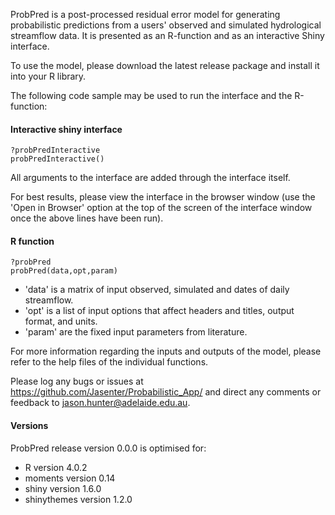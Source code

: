 ProbPred is a post-processed residual error model for generating probabilistic predictions from a users' observed and simulated hydrological streamflow data. It is presented as an R-function and as an interactive Shiny interface. 

To use the model, please download the latest release package and install it into your R library.

The following code sample may be used to run the interface and the R-function:

#### Interactive shiny interface

```
?probPredInteractive
probPredInteractive()
```
All arguments to the interface are added through the interface itself.

For best results, please view the interface in the browser window (use the 'Open in Browser' option at the top of the screen of the interface window once the above lines have been run).

#### R function

```
?probPred
probPred(data,opt,param)
```

+ 'data' is a matrix of input observed, simulated and dates of daily streamflow.
+ 'opt' is a list of input options that affect headers and titles, output format, and units.
+ 'param' are the fixed input parameters from literature.

For more information regarding the inputs and outputs of the model, please refer to the help files of the individual functions.

Please log any bugs or issues at https://github.com/Jasenter/Probabilistic_App/ and direct any comments or feedback to  jason.hunter@adelaide.edu.au.

#### Versions
ProbPred release version 0.0.0 is optimised for:

+ R version 4.0.2
+ moments version 0.14
+ shiny version 1.6.0
+ shinythemes version 1.2.0
